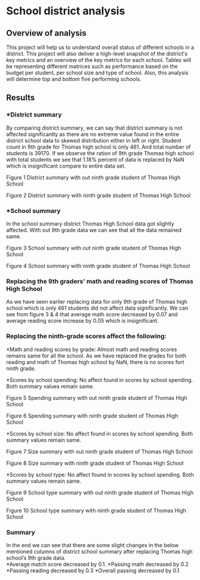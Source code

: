 # School district analysis

## Overview of analysis

This project will help us to understand overall status of different schools in a district. This project will also deliver a high-level snapshot of the district's key metrics and an overview of the key metrics for each school. Tables will be representing different matrices such as performance based on the budget per student, per school size and type of school. Also, this analysis will determine top and bottom five performing schools. 

## Results

### *District summary

By comparing district summary, we can say that district summary is not affected significantly as there are no extreme value found in the entire district school data to skewed distribution either in left or right. Student count in 9th grade for Thomas high school is only 461. And total number of students is 39170. If we observe the ration of 9th grade Thomas high school with total students we see that 1.18% percent of data is replaced by NaN which is insignificant compare to entire data set.          

Figure 1 District summary with out ninth grade student of Thomas High School 
 
Figure 2 District summary with ninth grade student of Thomas High School
 
### *School summary

 In the school summary district Thomas High School data got slightly affected. With out 9th grade data we can see that all the data remained same.

Figure 3 School summary with out ninth grade student of Thomas High School
 
Figure 4 School summary with ninth grade student of Thomas High School
 
### Replacing the 9th graders’ math and reading scores of Thomas High School 

As we have seen earlier replacing data for only 9th grade of Thomas high school which is only 461 students did not affect data significantly. We can see from figure 3 & 4 that average math score decreased by 0.07 and average reading score increase by 0.05 which is insignificant.     

### Replacing the ninth-grade scores affect the following:

*Math and reading scores by grade: Almost math and reading scores remains same for all the school. As we have replaced the grades for both reading and math of Thomas high school by NaN, there is no scores fort ninth grade. 

*Scores by school spending: No affect found in scores by school spending. Both summary values remain same.

Figure 5 Spending summary with out ninth grade student of Thomas High School
   
Figure 6 Spending summary with ninth grade student of Thomas High School
 
*Scores by school size: No affect found in scores by school spending. Both summary values remain same.

Figure 7 Size summary with out ninth grade student of Thomas High School
 
Figure 8 Size summary with ninth grade student of Thomas High School
 
*Scores by school type: No affect found in scores by school spending. Both summary values remain same.

Figure 9 School type summary with out ninth grade student of Thomas High School
 
Figure 10 School type summary with ninth grade student of Thomas High School
 

### Summary
In the end we can see that there are some slight changes in the below mentioned columns of district school summary after replacing Thomas high school’s 9th grade data.   
*Average match score decreased by 0.1. 
*Passing math decreased by 0.2
*Passing reading decreased by 0.3
*Overall passing decreased by 0.1

